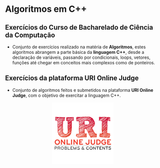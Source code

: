 # Algoritmos em C++
## Exercícios do Curso de Bacharelado de Ciência da Computação
* Conjunto de exercícios realizado na matéria de **Algoritmos**, estes algoritmos abrangem a parte básica da **linguagem C++**, desde a declaração de variáveis, passando por condicionais, loops, vetores, funções até chegar em conceitos mais complexos como de ponteiros.
## Exercícios da plataforma URI Online Judge
* Conjunto de algoritmos feitos e submetidos na plataforma **URI Online Judge**, com o objetivo de exercitar a linguagem C++.
<p align="center">
  <img src="https://github.com/DarlanNoetzold/URI_Cpp/blob/master/download.png" width="200">
</p>
